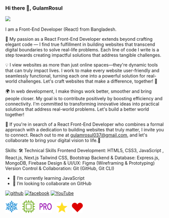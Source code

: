 ### Hi there 👋, GulamRosul
![](https://scontent.fird6-1.fna.fbcdn.net/v/t39.30808-6/505718632_1767584050772147_3737276651753987019_n.png?_nc_cat=110&ccb=1-7&_nc_sid=cc71e4&_nc_ohc=rgGwjfCsFHcQ7kNvwEtqHgy&_nc_oc=AdkHsLreh8sGz3e-Fm2Q_VhbU2LCBgrTSo5orraeRjclyt4mnwz-mBvxSUv0QeFnt8U&_nc_zt=23&_nc_ht=scontent.fird6-1.fna&_nc_gid=YNyF1p_j0QTLKsAs7hQa1w&oh=00_AfN6LtvCpmj7hfVGE1njks2EB00SZiP_Wh2B_xNF2O0s0g&oe=684C700A)

I am a Front-End Developer (React) from Bangladesh. 

🚀 My passion as a React Front-End Developer extends beyond crafting elegant code — I find true fulfillment in building websites that transcend digital boundaries to solve real-life problems. Each line of code I write is a step towards creating impactful solutions that address tangible challenges.

💡 I view websites as more than just online spaces—they're dynamic tools that can truly impact lives. I work to make every website user-friendly and seamlessly functional, turning each one into a powerful solution for real-world challenges. Let's craft websites that make a difference, together! 🌟

🌍 In web development, I make things work better, smoother and bring people closer. My goal is to contribute positively by boosting efficiency and connectivity. I'm committed to transforming innovative ideas into practical solutions that address real-world problems. Let's build a better world together!

🌟 If you're in search of a React Front-End Developer who combines a formal approach with a dedication to building websites that truly matter, I invite you to connect. Reach out to me at gulamrosul037@gmail.com, and let's collaborate to bring your digital vision to life.🚀



Skills:  🛠️ Technical Skills Frontend Development:  HTML5, CSS3, JavaScript , React.js, Next.js  Tailwind CSS, Bootstrap  Backend & Database:  Express.js, MongoDB, Firebase        Design & UI/UX:  Figma (Wireframing & Prototyping)  Version Control & Collaboration:  Git (GitHub, Git CLI)

- 🌱 I’m currently learning JavaScript 
- 👯 I’m looking to collaborate on GitHub 


[<img src='https://cdn.jsdelivr.net/npm/simple-icons@3.0.1/icons/github.svg' alt='github' height='40'>](https://github.com/https://github.com/GulamRosul)  [<img src='https://cdn.jsdelivr.net/npm/simple-icons@3.0.1/icons/facebook.svg' alt='facebook' height='40'>](https://www.facebook.com/https://www.facebook.com/a.nobel.hassan.nobel)  [<img src='https://cdn.jsdelivr.net/npm/simple-icons@3.0.1/icons/youtube.svg' alt='YouTube' height='40'>](https://www.youtube.com/channel/https://www.youtube.com/@GulamRosul-k8z)  



<a href='https://archiveprogram.github.com/'><img src='https://raw.githubusercontent.com/acervenky/animated-github-badges/master/assets/acbadge.gif' width='40' height='40'></a> <a href='https://docs.github.com/en/developers'><img src='https://raw.githubusercontent.com/acervenky/animated-github-badges/master/assets/devbadge.gif' width='40' height='40'></a> <a href='https://github.com/pricing'><img src='https://raw.githubusercontent.com/acervenky/animated-github-badges/master/assets/pro.gif' width='40' height='40'></a> <a href='https://stars.github.com/'><img src='https://raw.githubusercontent.com/acervenky/animated-github-badges/master/assets/starbadge.gif' width='35' height='35'></a> <a href='https://docs.github.com/en/github/supporting-the-open-source-community-with-github-sponsors'><img src='https://raw.githubusercontent.com/acervenky/animated-github-badges/master/assets/sponsorbadge.gif' width='35' height='35'></a> 


